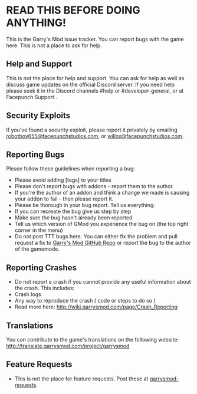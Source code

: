 READ THIS BEFORE DOING ANYTHING!
===============
This is the Garry's Mod issue tracker. You can report bugs with the game here. This is not a place to ask for help.

Help and Support
---
This is not the place for help and support. You can ask for help as well as discuss game updates on the official Discord server. If you need help please seek it in the Discord channels #help or #developer-general, or at Facepunch Support .

Security Exploits
---
If you've found a security exploit, please report it privately by emailing robotboy655@facepunchstudios.com, or willox@facepunchstudios.com.

Reporting Bugs
---
Please follow these guidelines when reporting a bug:
* Please avoid adding [tags] to your titles
* Please don't report bugs with addons - report them to the author.
* If you're the author of an addon and think a change we made is causing your addon to fail - then please report it.
* Please be thorough in your bug report. Tell us everything.
* If you can recreate the bug give us step by step
* Make sure the bug hasn't already been reported
* Tell us which version of GMod you experience the bug on (the top right corner in the menu)
* Do not post TTT bugs here. You can either fix the problem and pull request a fix to [Garry's Mod GitHub Repo](https://github.com/garrynewman/garrysmod) or report the bug to the author of the gamemode.

Reporting Crashes
---
* Do not report a crash if you cannot provide any useful information about the crash. This includes:
 * Crash logs
 * Any way to reproduce the crash ( code or steps to do so )
* Read more here: http://wiki.garrysmod.com/page/Crash_Reporting

Translations
---
You can contribute to the game's translations on the following website:
http://translate.garrysmod.com/project/garrysmod

Feature Requests
---
* This is not the place for feature requests. Post these at [garrysmod-requests](https://github.com/Facepunch/garrysmod-requests).
